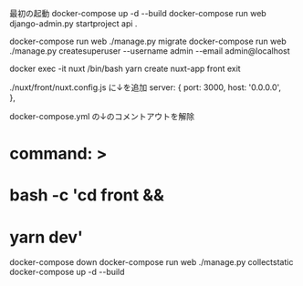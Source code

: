 最初の起動
docker-compose up -d --build
docker-compose run web django-admin.py startproject api .

docker-compose run web ./manage.py migrate
docker-compose run web ./manage.py createsuperuser --username admin --email admin@localhost

docker exec -it nuxt /bin/bash
yarn create nuxt-app front
exit

./nuxt/front/nuxt.config.js
に↓を追加
  server: {
    port: 3000,
    host: '0.0.0.0',  
  },

docker-compose.yml
の↓のコメントアウトを解除
# command: >
#   bash -c 'cd front &&
#   yarn dev'

docker-compose down
docker-compose run web ./manage.py collectstatic
docker-compose up -d --build
